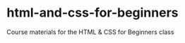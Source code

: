 html-and-css-for-beginners
==========================

Course materials for the HTML &amp; CSS for Beginners class